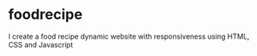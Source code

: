# foodrecipe
I create a food recipe dynamic website with responsiveness using HTML, CSS and Javascript
